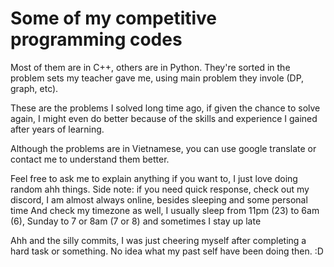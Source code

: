# Some of my competitive programming codes
Most of them are in C++, others are in Python.
They're sorted in the problem sets my teacher gave me, using main problem they invole (DP, graph, etc).

These are the problems I solved long time ago, if given the chance to solve again, I might even do better because of the skills and experience I gained after years of learning.

Although the problems are in Vietnamese, you can use google translate or contact me to understand them better.

Feel free to ask me to explain anything if you want to, I just love doing random ahh things.
Side note: if you need quick response, check out my discord, I am almost always online, besides sleeping and some personal time
And check my timezone as well, I usually sleep from 11pm (23) to 6am (6), Sunday to 7 or 8am (7 or 8) and sometimes I stay up late

Ahh and the silly commits, I was just cheering myself after completing a hard task or something. No idea what my past self have been doing then. :D

